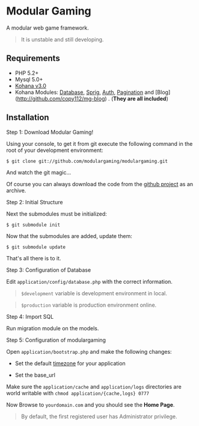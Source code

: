# Modular Gaming

A modular web game framework.

> It is unstable and still developing.

## Requirements

* PHP 5.2+
* Mysql 5.0+
* [Kohana v3.0](http://github.com/kohana/kohana)
* Kohana Modules: [Database](http://github.com/kohana/database), [Sprig](http://github.com/kohana/sprig), [Auth](http://github.com/copy112/A1), [Pagination](http://github.com/kohana/pagination) and [Blog] (http://github.com/copy112/mg-blog)  . (**They are all included**)

## Installation

Step 1: Download Modular Gaming!

Using your console, to get it from git execute the following command in the root of your development environment:

	$ git clone git://github.com/modulargaming/modulargaming.git

And watch the git magic...

Of course you can always download the code from the [github project](http://github.com/modulargaming/modulargaming) as an archive.

Step 2: Initial Structure

Next the submodules must be initialized:

	$ git submodule init
	
Now that the submodules are added, update them:

	$ git submodule update

That's all there is to it.

Step 3: Configuration of Database

Edit `application/config/database.php` with the correct information.

> `$development` variable is development environment in local.

> `$production` variable is production environment online.

Step 4: Import SQL

Run migration module on the models.

Step 5: Configuration of modulargaming

Open `application/bootstrap.php` and make the following changes: 

* Set the default [timezone](http://php.net/timezones) for your application

* Set the base_url 

Make sure the `application/cache` and `application/logs` directories are world writable with `chmod application/{cache,logs} 0777`


Now Browse to `yourdomain.com` and you should see the **Home Page**.

> By default, the first registered user has Administrator privilege.

